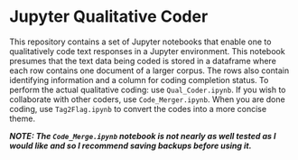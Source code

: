 # Jupyter Qualitative Coder

This repository contains a set of Jupyter notebooks that enable one to qualitatively code text responses in a Jupyter environment. This notebook presumes that the text data being coded is stored in a dataframe where each row contains one document of a larger corpus. The rows also contain identifying information and a column for coding completion status. To perform the actual qualitative coding: use `Qual_Coder.ipynb`. If you wish to collaborate with other coders, use `Code_Merger.ipynb`. When you are done coding, use `Tag2Flag.ipynb` to convert the codes into a more concise theme.

***NOTE: The `Code_Merge.ipynb` notebook is not nearly as well tested as I would like and so I recommend saving backups before using it.***
